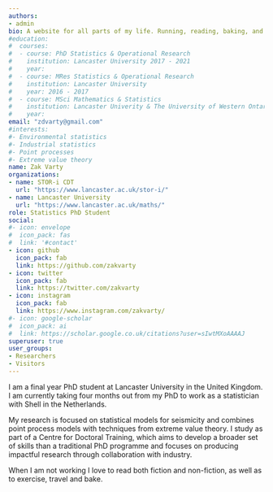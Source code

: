 ```yaml
---
authors:
- admin
bio: A website for all parts of my life. Running, reading, baking, and worrying about uncertainty.
#education:
#  courses:
#  - course: PhD Statistics & Operational Research
#    institution: Lancaster University 2017 - 2021
#    year: 
#  - course: MRes Statistics & Operational Research
#    institution: Lancaster University
#    year: 2016 - 2017
#  - course: MSci Mathematics & Statistics
#    institution: Lancaster Univerity & The University of Western Ontario 2012 - #2016
#    year:
email: "zdvarty@gmail.com"
#interests:
#- Environmental statistics 
#- Industrial statistics
#- Point processes
#- Extreme value theory
name: Zak Varty
organizations:
- name: STOR-i CDT
  url: "https://www.lancaster.ac.uk/stor-i/"
- name: Lancaster University
  url: "https://www.lancaster.ac.uk/maths/"
role: Statistics PhD Student
social:
#- icon: envelope
#  icon_pack: fas
#  link: '#contact'
- icon: github
  icon_pack: fab
  link: https://github.com/zakvarty
- icon: twitter
  icon_pack: fab
  link: https://twitter.com/zakvarty
- icon: instagram
  icon_pack: fab
  link: https://www.instagram.com/zakvarty/
#- icon: google-scholar
#  icon_pack: ai
#  link: https://scholar.google.co.uk/citations?user=sIwtMXoAAAAJ
superuser: true
user_groups:
- Researchers
- Visitors
---
```



I am a final year PhD student at Lancaster University in the United Kingdom. I am currently taking four months out from my PhD to work as a statistician with Shell in the Netherlands.

My research is focused on statistical models for seismicity and combines point process models with techniques from extreme value theory. I study as part of a Centre for Doctoral Training, which aims to develop a broader set of skills than a traditional PhD programme and focuses on producing impactful research through collaboration with industry. 

When I am not working I love to read both fiction and non-fiction, as well as to exercise, travel and bake.

